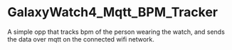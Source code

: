 # GalaxyWatch4_Mqtt_BPM_Tracker

A simple opp that tracks bpm of the person wearing the watch, and sends the data over mqtt on the connected wifi network. 

